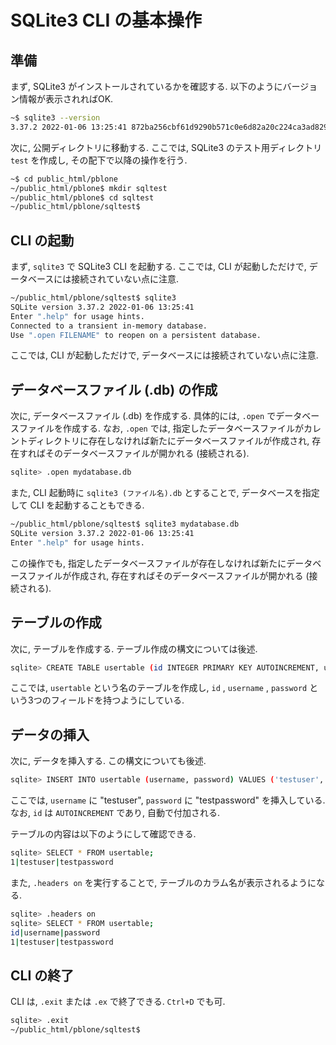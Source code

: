 # SQLite3 CLI の基本操作

## 準備

まず, SQLite3 がインストールされているかを確認する. 以下のようにバージョン情報が表示されればOK.

```bash
~$ sqlite3 --version
3.37.2 2022-01-06 13:25:41 872ba256cbf61d9290b571c0e6d82a20c224ca3ad82971edc46b29818d5dalt1
```

次に, 公開ディレクトリに移動する. ここでは, SQLite3 のテスト用ディレクトリ `test` を作成し, その配下で以降の操作を行う.

```bash
~$ cd public_html/pblone
~/public_html/pblone$ mkdir sqltest
~/public_html/pblone$ cd sqltest
~/public_html/pblone/sqltest$
```

## CLI の起動

まず, `sqlite3` で SQLite3 CLI を起動する. ここでは, CLI が起動しただけで, データベースには接続されていない点に注意.

```bash
~/public_html/pblone/sqltest$ sqlite3
SQLite version 3.37.2 2022-01-06 13:25:41
Enter ".help" for usage hints.
Connected to a transient in-memory database.
Use ".open FILENAME" to reopen on a persistent database.
```

ここでは, CLI が起動しただけで, データベースには接続されていない点に注意.

## データベースファイル (.db) の作成

次に, データベースファイル (.db) を作成する. 具体的には, `.open` でデータベースファイルを作成する. なお, `.open` では, 指定したデータベースファイルがカレントディレクトリに存在しなければ新たにデータベースファイルが作成され, 存在すればそのデータベースファイルが開かれる (接続される).

```bash
sqlite> .open mydatabase.db
```

また, CLI 起動時に `sqlite3 (ファイル名).db` とすることで, データベースを指定して CLI を起動することもできる.

```bash
~/public_html/pblone/sqltest$ sqlite3 mydatabase.db
SQLite version 3.37.2 2022-01-06 13:25:41
Enter ".help" for usage hints.
```

この操作でも, 指定したデータベースファイルが存在しなければ新たにデータベースファイルが作成され, 存在すればそのデータベースファイルが開かれる (接続される).

## テーブルの作成

次に, テーブルを作成する. テーブル作成の構文については後述.

```bash
sqlite> CREATE TABLE usertable (id INTEGER PRIMARY KEY AUTOINCREMENT, username TEXT UNIQUE, password TEXT);
```

ここでは, `usertable` という名のテーブルを作成し, `id` , `username` , `password` という3つのフィールドを持つようにしている.

## データの挿入

次に, データを挿入する. この構文についても後述.

```bash
sqlite> INSERT INTO usertable (username, password) VALUES ('testuser', 'testpassword');
```

ここでは, `username` に "testuser", `password` に "testpassword" を挿入している. なお, `id` は `AUTOINCREMENT` であり, 自動で付加される.

テーブルの内容は以下のようにして確認できる.

```bash
sqlite> SELECT * FROM usertable;
1|testuser|testpassword
```

また, `.headers on` を実行することで, テーブルのカラム名が表示されるようになる.

```bash
sqlite> .headers on
sqlite> SELECT * FROM usertable;
id|username|password
1|testuser|testpassword
```

## CLI の終了

CLI は, `.exit` または `.ex` で終了できる. `Ctrl+D` でも可.

```bash
sqlite> .exit
~/public_html/pblone/sqltest$
```
